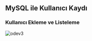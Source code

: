 ## MySQL ile Kullanıcı Kaydı
### Kullanıcı Ekleme ve Listeleme

![odev3](https://user-images.githubusercontent.com/66695214/203145694-74088896-1deb-46f5-85dd-fadaf15400d6.gif)
